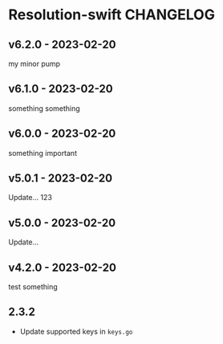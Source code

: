# Resolution-swift CHANGELOG

## v6.2.0 - 2023-02-20

my minor pump

## v6.1.0 - 2023-02-20

something something

## v6.0.0 - 2023-02-20

something important

## v5.0.1 - 2023-02-20

Update... 123

## v5.0.0 - 2023-02-20

Update...

## v4.2.0 - 2023-02-20

test something

## 2.3.2

- Update supported keys in `keys.go`
